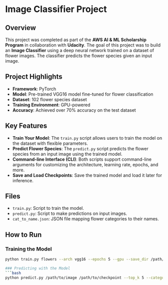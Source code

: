 # Image Classifier Project

## Overview
This project was completed as part of the **AWS AI & ML Scholarship Program** in collaboration with **Udacity**. The goal of this project was to build an **Image Classifier** using a deep neural network trained on a dataset of flower images. The classifier predicts the flower species given an input image.

## Project Highlights

- **Framework**: PyTorch
- **Model**: Pre-trained VGG16 model fine-tuned for flower classification
- **Dataset**: 102 flower species dataset
- **Training Environment**: GPU-powered
- **Accuracy**: Achieved over 70% accuracy on the test dataset

## Key Features

- **Train Your Model**: The `train.py` script allows users to train the model on the dataset with flexible parameters.
- **Predict Flower Species**: The `predict.py` script predicts the flower species from an input image using the trained model.
- **Command-line Interface (CLI)**: Both scripts support command-line arguments for customizing the architecture, learning rate, epochs, and more.
- **Save and Load Checkpoints**: Save the trained model and load it later for inference.

## Files

- `train.py`: Script to train the model.
- `predict.py`: Script to make predictions on input images.
- `cat_to_name.json`: JSON file mapping flower categories to their names.

## How to Run

### Training the Model
```bash
python train.py flowers --arch vgg16 --epochs 5 --gpu --save_dir /path/to/save/checkpoint

### Predicting with the Model
```bash
python predict.py /path/to/image /path/to/checkpoint --top_k 5 --category_names cat_to_name.json --gpu

